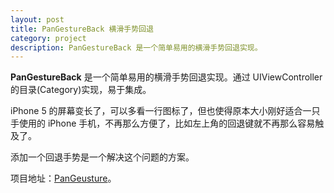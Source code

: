 ```yaml
---
layout: post
title: PanGestureBack 横滑手势回退 
category: project
description: PanGestureBack 是一个简单易用的横滑手势回退实现。
---
```

**PanGestureBack** 是一个简单易用的横滑手势回退实现。通过 UIViewController 的目录(Category)实现，易于集成。

iPhone 5 的屏幕变长了，可以多看一行图标了，但也使得原本大小刚好适合一只手使用的 iPhone 手机，不再那么方便了，比如左上角的回退键就不再那么容易触及了。

添加一个回退手势是一个解决这个问题的方案。

项目地址：[PanGeusture](https://github.com/lincode/PanGestureBack)。
